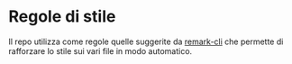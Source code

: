 # Regole di stile

Il repo utilizza come regole quelle suggerite da [remark-cli](https://github.com/wooorm/remark-lint) che permette di rafforzare lo stile sui vari file in modo automatico.
